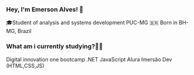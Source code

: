 ### Hey, I'm Emerson Alves!  👋

🎓Student of analysis and systems development PUC-MG
🇧🇷  Born in BH-MG, Brazil  


### What am i currently studying?👨‍💻
Digital innovation one bootcamp .NET
JavaScript
Alura Imersão Dev (HTML,CSS,JS)
